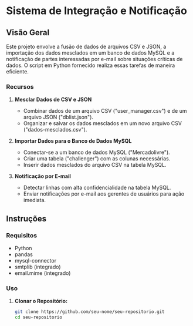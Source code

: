 # Sistema de Integração e Notificação

## Visão Geral
Este projeto envolve a fusão de dados de arquivos CSV e JSON, a importação dos dados mesclados em um banco de dados MySQL e a notificação de partes interessadas por e-mail sobre situações críticas de dados. O script em Python fornecido realiza essas tarefas de maneira eficiente.

### Recursos
1. **Mesclar Dados de CSV e JSON**
   - Combinar dados de um arquivo CSV ("user_manager.csv") e de um arquivo JSON ("dblist.json").
   - Organizar e salvar os dados mesclados em um novo arquivo CSV ("dados-mesclados.csv").

2. **Importar Dados para o Banco de Dados MySQL**
   - Conectar-se a um banco de dados MySQL ("Mercadolivre").
   - Criar uma tabela ("challenger") com as colunas necessárias.
   - Inserir dados mesclados do arquivo CSV na tabela MySQL.

3. **Notificação por E-mail**
   - Detectar linhas com alta confidencialidade na tabela MySQL.
   - Enviar notificações por e-mail aos gerentes de usuários para ação imediata.

## Instruções

### Requisitos
- Python
- pandas
- mysql-connector
- smtplib (integrado)
- email.mime (integrado)

### Uso
1. **Clonar o Repositório:**
   ```bash
   git clone https://github.com/seu-nome/seu-repositorio.git
   cd seu-repositorio
